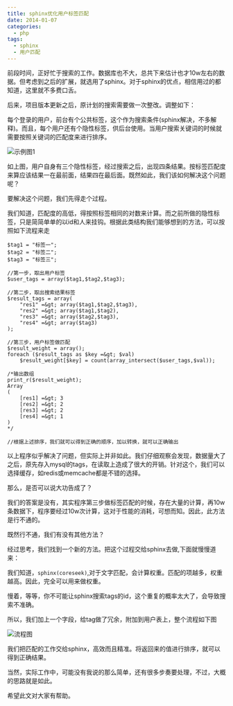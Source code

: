 ```yaml
---
title: sphinx优化用户标签匹配
date: 2014-01-07
categories:
  - php
tags:
  - sphinx
  - 用户匹配
---
```

前段时间，正好忙于搜索的工作。数据库也不大，总共下来估计也才10w左右的数据。但考虑到之后的扩展，就选用了sphinx。对于sphinx的优点，相信用过的都知道，这里就不多费口舌。

后来，项目版本更新之后，原计划的搜索需要做一次整改。调整如下：

每个登录的用户，前台有个公共标签，这个作为搜索条件(sphinx解决，不多解释)。而且，每个用户还有个隐性标签，供后台使用。当用户搜索关键词的时候就需要按照关键词的匹配度来进行排序。

![示例图1][1]

如上图，用户自身有三个隐性标签，经过搜索之后，出现四条结果。按标签匹配度来算应该结果一在最前面，结果四在最后面。既然如此，我们该如何解决这个问题呢？

要解决这个问题，我们先得走个过程。

我们知道，匹配度的高低，得按照标签相同的对数来计算。而之前所做的隐性标签，只是简简单单的以id和人来挂钩。根据此类结构我们能够想到的方法，可以按照如下流程来走

```
$tag1 = "标签一";
$tag2 = "标签二";
$tag3 = "标签三";

//第一步，取出用户标签
$user_tags = array($tag1,$tag2,$tag3);

//第二步，取出搜索结果标签
$result_tags = array(
	"res1" =&gt; array($tag1,$tag2,$tag3),
	"res2" =&gt; array($tag1,$tag2),
	"res3" =&gt; array($tag2,$tag3),
	"res4" =&gt; array($tag3)
);

//第三步，用户标签做匹配
$result_weight = array();
foreach ($result_tags as $key =&gt; $val)
	$result_weight[$key] = count(array_intersect($user_tags,$val));

/*输出数组
print_r($result_weight);
Array
(
    [res1] =&gt; 3
    [res2] =&gt; 2
    [res3] =&gt; 2
    [res4] =&gt; 1
)
*/

//根据上述排序，我们就可以得到正确的顺序，加以转换，就可以正确输出
```

以上程序似乎解决了问题，但实际上并非如此。我们仔细观察会发现，数据量大了之后，原先存入mysql的tags，在读取上造成了很大的开销。针对这个，我们可以选择缓存，如redis或memcache都是不错的选择。

那么，是否可以说大功告成了？

我们的答案是没有，其实程序第三步做标签匹配的时候，存在大量的计算，再10w条数据下，程序要经过10w次计算，这对于性能的消耗，可想而知。因此，此方法是行不通的。

既然行不通，我们有没有其他方法？

经过思考，我们找到一个新的方法。把这个过程交给sphinx去做,下面就慢慢道来：

我们知道，`sphinx(coreseek)`,对于文字匹配，会计算权重。匹配的项越多，权重越高。因此，完全可以用来做权重。

慢着，等等，你不可能让sphinx搜索tags的id，这个重复的概率太大了，会导致搜索不准确。

所以，我们加上一个字段，给tag做了冗余，附加到用户表上，整个流程如下图

![流程图][2]

我们把匹配的工作交给sphinx，高效而且精准。将返回来的值进行排序，就可以得到正确结果。

当然，实际工作中，可能没有我说的那么简单，还有很多步奏要处理，不过，大概的思路就是如此。

希望此文对大家有帮助。

 [1]: /public/img/images/2014/01/QQ截图20140107134143.png
 [2]: /public/img/images/2014/01/QQ截图20140107143046.png